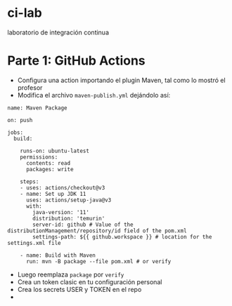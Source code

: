 # ci-lab
laboratorio de integración continua


# Parte 1: GitHub Actions

- Configura una action importando el plugin Maven, tal como lo mostró el profesor
- Modifica el archivo `maven-publish.yml` dejándolo así:

```
name: Maven Package

on: push

jobs:
  build:

    runs-on: ubuntu-latest
    permissions:
      contents: read
      packages: write

    steps:
    - uses: actions/checkout@v3
    - name: Set up JDK 11
      uses: actions/setup-java@v3
      with:
        java-version: '11'
        distribution: 'temurin'
        server-id: github # Value of the distributionManagement/repository/id field of the pom.xml
        settings-path: ${{ github.workspace }} # location for the settings.xml file

    - name: Build with Maven
      run: mvn -B package --file pom.xml # or verify
```

- Luego reemplaza `package` por `verify`
- Crea un token clasic en tu configuración personal
- Crea los secrets USER y TOKEN en el repo
-
